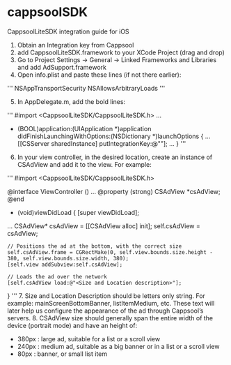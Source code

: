 # cappsoolSDK

CappsoolLiteSDK integration guide for iOS

1. Obtain an Integration key from Cappsool
2. add CappsoolLiteSDK.framework to your XCode Project (drag and drop)
3. Go to Project Settings -> General -> Linked Frameworks and Libraries and add AdSupport.framework
4. Open info.plist and paste these lines (if not there earlier):

'''
    <key>NSAppTransportSecurity</key>
    <dict>
        <key>NSAllowsArbitraryLoads</key>
        <true/>
    </dict>
'''

5. In <your>AppDelegate.m, add the bold lines:

'''
#import <CappsoolLiteSDK/CappsoolLiteSDK.h>
…
- (BOOL)application:(UIApplication *)application didFinishLaunchingWithOptions:(NSDictionary *)launchOptions {
...
[[CSServer sharedInstance] putIntegrationKey:@"<Your integration key>"];
…
}
'''

6. In your view controller, in the desired location, create an instance of CSAdView and add it to the view. For example:

'''
#import <CappsoolLiteSDK/CappsoolLiteSDK.h>

@interface ViewController () 
...
@property (strong) CSAdView *csAdView;
@end

- (void)viewDidLoad {
    [super viewDidLoad];

...
    CSAdView* csAdView = [[CSAdView alloc] init];
    self.csAdView = csAdView;
    
    // Positions the ad at the bottom, with the correct size
    self.csAdView.frame = CGRectMake(0, self.view.bounds.size.height - 380, self.view.bounds.size.width, 380);
    [self.view addSubview:self.csAdView];
    
    // Loads the ad over the network
    [self.csAdView load:@"<Size and Location description>"];

}
'''
7. Size and Location Description should be letters only string. For example: mainScreenBottomBanner, listItemMedium, etc. These text will later help us configure the appearance of the ad through Cappsool’s servers. 
8. CSAdView size should generally span the entire width of the device (portrait mode) and have an height of:
- 380px : large ad, suitable for a list  or a scroll view
- 240px : medium ad, suitable as a big banner or in a list or a scroll view
- 80px : banner, or small list item



